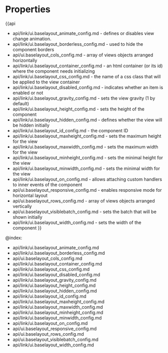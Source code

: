 Properties
==========

{{api
- api/link/ui.baselayout_animate_config.md - defines or disables view change animation.
- api/link/ui.baselayout_borderless_config.md - used to hide the component borders
- api/ui.baselayout_cols_config.md - array of views objects arranged horizontally
- api/link/ui.baselayout_container_config.md - an html container (or its id) where the component needs initializing
- api/link/ui.baselayout_css_config.md - the name of a css class that will be applied to the view container
- api/link/ui.baselayout_disabled_config.md - indicates whether an item is enabled or not
- api/link/ui.baselayout_gravity_config.md - sets the view gravity (1 by default)
- api/link/ui.baselayout_height_config.md - sets the height of the component
- api/link/ui.baselayout_hidden_config.md - defines whether the view will be hidden initially
- api/link/ui.baselayout_id_config.md - the component ID
- api/link/ui.baselayout_maxheight_config.md - sets the maximum height for the view
- api/link/ui.baselayout_maxwidth_config.md - sets the maximum width for the view
- api/link/ui.baselayout_minheight_config.md - sets the minimal height for the view
- api/link/ui.baselayout_minwidth_config.md - sets the minimal width for the view
- api/link/ui.baselayout_on_config.md - allows attaching custom handlers to inner events of the component
- api/ui.baselayout_responsive_config.md - enables responsive mode for horizontal layout
- api/ui.baselayout_rows_config.md - array of views objects arranged vertically
- api/ui.baselayout_visiblebatch_config.md - sets the batch that will be shown initially
- api/link/ui.baselayout_width_config.md - sets the width of the component
}}

@index:
- api/link/ui.baselayout_animate_config.md
- api/link/ui.baselayout_borderless_config.md
- api/ui.baselayout_cols_config.md
- api/link/ui.baselayout_container_config.md
- api/link/ui.baselayout_css_config.md
- api/link/ui.baselayout_disabled_config.md
- api/link/ui.baselayout_gravity_config.md
- api/link/ui.baselayout_height_config.md
- api/link/ui.baselayout_hidden_config.md
- api/link/ui.baselayout_id_config.md
- api/link/ui.baselayout_maxheight_config.md
- api/link/ui.baselayout_maxwidth_config.md
- api/link/ui.baselayout_minheight_config.md
- api/link/ui.baselayout_minwidth_config.md
- api/link/ui.baselayout_on_config.md
- api/ui.baselayout_responsive_config.md
- api/ui.baselayout_rows_config.md
- api/ui.baselayout_visiblebatch_config.md
- api/link/ui.baselayout_width_config.md

